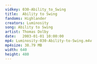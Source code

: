 ```yaml
---
vidkey: 030-Ability_to_Swing
title:  Ability to Swing
fandoms: Highlander
creators: Luminosity
song: Ability to Swing
artist: Thomas Dolby
date:   2003-01-01 10:00:00
mp4: Luminosity-030-Ability-to-Swing.m4v
mp4size: 38.79 MB
width: 640
height: 480
---
```



  